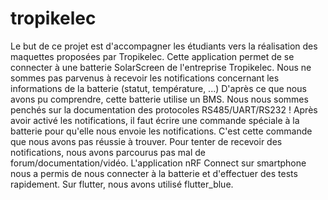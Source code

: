 # tropikelec
Le but de ce projet est d'accompagner les étudiants vers la réalisation des maquettes proposées par Tropikelec.
Cette application permet de se connecter à une batterie SolarScreen de l'entreprise Tropikelec.
Nous ne sommes pas parvenus à recevoir les notifications concernant les informations de la batterie (statut, température, ...)
D'après ce que nous avons pu comprendre, cette batterie utilise un BMS. Nous nous sommes penchés sur la documentation des protocoles RS485/UART/RS232 !
Après avoir activé les notifications, il faut écrire une commande spéciale à la batterie pour qu'elle nous envoie les notifications. C'est cette commande que nous avons pas réussie à trouver.
Pour tenter de recevoir des notifications, nous avons parcourus pas mal de forum/documentation/vidéo. L'application nRF Connect sur smartphone nous a permis de nous connecter à la batterie et d'effectuer des tests rapidement. Sur flutter, nous avons utilisé flutter_blue.
